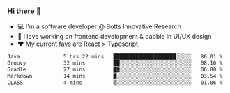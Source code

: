 ### Hi there 👋

- 💻 I'm a software developer @ Botts Innovative Research
- 🔭 I love working on frontend development & dabble in UI/UX design
- ❤️ My current favs are React > Typescript

<!--[![wakatime](https://wakatime.com/badge/user/b5c44ac9-032b-4e67-a6d5-1044b80d90bd.svg)](https://wakatime.com/@b5c44ac9-032b-4e67-a6d5-1044b80d90bd)-->

<!--START_SECTION:waka-->

```txt
Java              5 hrs 22 mins   ████████████████████░░░░░   80.01 %
Groovy            32 mins         ██░░░░░░░░░░░░░░░░░░░░░░░   08.16 %
Gradle            27 mins         █▓░░░░░░░░░░░░░░░░░░░░░░░   06.80 %
Markdown          14 mins         █░░░░░░░░░░░░░░░░░░░░░░░░   03.54 %
CLASS             4 mins          ▒░░░░░░░░░░░░░░░░░░░░░░░░   01.06 %
```

<!--END_SECTION:waka-->

<!--
**salsajeries/salsajeries** is a ✨ _special_ ✨ repository because its `README.md` (this file) appears on your GitHub profile.

Here are some ideas to get you started:

- 🔭 I’m currently working on ...
- 🌱 I’m currently learning ...
- 👯 I’m looking to collaborate on ...
- 🤔 I’m looking for help with ...
- 💬 Ask me about ...
- 📫 How to reach me: ...
- 😄 Pronouns: ...
- ⚡ Fun fact: ...
-->
